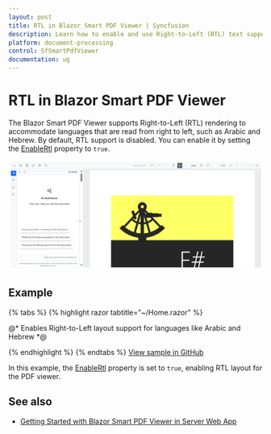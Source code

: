 ```yaml
---
layout: post
title: RTL in Blazor Smart PDF Viewer | Syncfusion
description: Learn how to enable and use Right-to-Left (RTL) text support in Blazor SfSmartPdfViewer for multilingual PDF viewing.
platform: document-processing
control: SfSmartPdfViewer
documentation: ug
---
```


# RTL in Blazor Smart PDF Viewer

The Blazor Smart PDF Viewer supports Right-to-Left (RTL) rendering to accommodate languages that are read from right to left, such as Arabic and Hebrew. By default, RTL support is disabled. You can enable it by setting the [EnableRtl](https://help.syncfusion.com//cr/blazor/Syncfusion.Blazor.SfPdfViewer.PdfViewerBase.html#Syncfusion_Blazor_SfPdfViewer_PdfViewerBase_EnableRtl) property to `true`.

![RTL Desktop](images/rtl-desktop.png)

## Example

{% tabs %}
{% highlight razor tabtitle="~/Home.razor" %}

@* Enables Right-to-Left layout support for languages like Arabic and Hebrew *@

<SfSmartPdfViewer DocumentPath="https://cdn.syncfusion.com/content/pdf/pdf-succinctly.pdf"
EnableRtl="true">
</SfSmartPdfViewer>

{% endhighlight %}
{% endtabs %}
[View sample in GitHub](https://github.com/SyncfusionExamples/blazor-smart-pdf-viewer-examples/tree/master/RTL)

In this example, the [EnableRtl](https://help.syncfusion.com//cr/blazor/Syncfusion.Blazor.SfPdfViewer.PdfViewerBase.html#Syncfusion_Blazor_SfPdfViewer_PdfViewerBase_EnableRtl) property is set to `true`, enabling RTL layout for the PDF viewer.

## See also

* [Getting Started with Blazor Smart PDF Viewer in Server Web App](./getting-started/web-app)